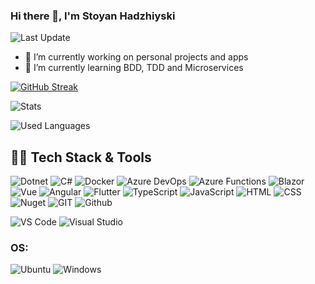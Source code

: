 ### Hi there 👋, I'm Stoyan Hadzhiyski

![Last Update](https://img.shields.io/github/last-commit/stoian2662/stoian2662?logo=markdown&label=LAST+UPDATE&color=29bf12&style=flat)

- 🔭 I’m currently working on personal projects and apps
- 🌱 I’m currently learning BDD, TDD and Microservices

[![GitHub Streak](http://github-readme-streak-stats.herokuapp.com?user=stoian2662&theme=vue-dark&hide_border=true&fire=DD2727)](https://git.io/streak-stats)

![Stats](https://github-readme-stats.vercel.app/api?username=stoian2662&show_icons=true&theme=vue-dark&hide_border=true)

![Used Languages](https://github-readme-stats.vercel.app/api/top-langs/?username=stoian2662&layout=compact&theme=vue-dark&hide_border=true)

## 👨‍💻 Tech Stack & Tools

![Dotnet](https://img.shields.io/badge/dotnet-Z5bd4.svg?style=for-the-badge&logo=dotnet&logoColor=white&color=5a5bd4)
![C#](https://img.shields.io/badge/csharp-68217A.svg?style=for-the-badge&logo=csharp&logoColor=white&color=68217A)
![Docker](https://img.shields.io/badge/docker-3091e6.svg?style=for-the-badge&logo=docker&logoColor=white&color=3091e6)
![Azure DevOps](https://img.shields.io/badge/Azure%20DevOps-1372cf.svg?style=for-the-badge&logo=azure%20DevOps&logoColor=white&color=1372cf)
![Azure Functions](https://img.shields.io/badge/Azure%20functions-4f93bc.svg?style=for-the-badge&logo=Azure%20Functions&logoColor=efca49&color=1372cf)
![Blazor](https://img.shields.io/badge/blazor-5c3d8c.svg?style=for-the-badge&logo=blazor&logoColor=white&color=5c3d8c)
![Vue](https://img.shields.io/badge/vue-61b380.svg?style=for-the-badge&logo=vue.js&logoColor=white&color=61b380)
![Angular](https://img.shields.io/badge/ANgular-db0029.svg?style=for-the-badge&logo=angular&logoColor=white&color=db0029)
![Flutter](https://img.shields.io/badge/flutter-3FB6D3.svg?style=for-the-badge&logo=flutter&logoColor=white&color=3FB6D3)
![TypeScript](https://img.shields.io/badge/TypeScript-2464c0.svg?style=for-the-badge&logo=typescript&logoColor=white&color=2464c0)
![JavaScript](https://img.shields.io/badge/JavaScript-F0DB4F.svg?style=for-the-badge&logo=javascript&logoColor=black&color=F0DB4F)
![HTML](https://img.shields.io/badge/html5-%3776AB.svg?style=for-the-badge&logo=html5&logoColor=white&color=E34F26)
![CSS](https://img.shields.io/badge/css3-%1572B6.svg?style=for-the-badge&logo=css3&logoColor=white&color=1572B6)
![Nuget](https://img.shields.io/badge/nuget-0e467c.svg?style=for-the-badge&logo=nuget&logoColor=white&color=0e467c)
![GIT](https://img.shields.io/badge/git-%3776AB.svg?style=for-the-badge&logo=git&logoColor=white&color=F05032)
![Github](https://img.shields.io/badge/GITHUB-181717.svg?&style=for-the-badge&logo=github&logoColor=white)

![VS Code](https://img.shields.io/badge/VS%20Code-007ACC.svg?&style=for-the-badge&logo=visual-studio-code&logoColor=white)
![Visual Studio](https://img.shields.io/badge/Visual%20Studio-68217a.svg?style=for-the-badge&logo=visualstudio&logoColor=white&color=68217a)

### OS:

![Ubuntu](https://img.shields.io/badge/ubuntu-E95420?logo=ubuntu&logoColor=white&style=for-the-badge)
![Windows](https://img.shields.io/badge/windows-0078D6?logo=windows&logoColor=white&style=for-the-badge)

<!--
**stoian2662/stoian2662** is a ✨ _special_ ✨ repository because its `README.md` (this file) appears on your GitHub profile.

Here are some ideas to get you started:

- 🔭 I’m currently working on ...
- 🌱 I’m currently learning ...
- 👯 I’m looking to collaborate on ...
- 🤔 I’m looking for help with ...
- 💬 Ask me about ...
- 📫 How to reach me: ...
- 😄 Pronouns: ...
- ⚡ Fun fact: ...
-->

